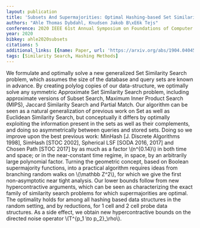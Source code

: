 ```yaml
---
layout: publication
title: 'Subsets And Supermajorities: Optimal Hashing-based Set Similarity Search'
authors: "Ahle Thomas Dybdahl, Knudsen Jakob B\xE6k Tejs"
conference: 2020 IEEE 61st Annual Symposium on Foundations of Computer Science (FOCS)
year: 2020
bibkey: ahle2020subsets
citations: 5
additional_links: [{name: Paper, url: 'https://arxiv.org/abs/1904.04045'}]
tags: [Similarity Search, Hashing Methods]
---
```

We formulate and optimally solve a new generalized Set Similarity Search
problem, which assumes the size of the database and query sets are known in
advance. By creating polylog copies of our data-structure, we optimally solve
any symmetric Approximate Set Similarity Search problem, including approximate
versions of Subset Search, Maximum Inner Product Search (MIPS), Jaccard
Similarity Search and Partial Match.
  Our algorithm can be seen as a natural generalization of previous work on Set
as well as Euclidean Similarity Search, but conceptually it differs by
optimally exploiting the information present in the sets as well as their
complements, and doing so asymmetrically between queries and stored sets. Doing
so we improve upon the best previous work: MinHash [J. Discrete Algorithms
1998], SimHash [STOC 2002], Spherical LSF [SODA 2016, 2017] and Chosen Path
[STOC 2017] by as much as a factor \\(n^\{0.14\}\\) in both time and space; or in the
near-constant time regime, in space, by an arbitrarily large polynomial factor.
  Turning the geometric concept, based on Boolean supermajority functions, into
a practical algorithm requires ideas from branching random walks on \\(\mathbb
Z^2\\), for which we give the first non-asymptotic near tight analysis.
  Our lower bounds follow from new hypercontractive arguments, which can be
seen as characterizing the exact family of similarity search problems for which
supermajorities are optimal. The optimality holds for among all hashing based
data structures in the random setting, and by reductions, for 1 cell and 2 cell
probe data structures. As a side effect, we obtain new hypercontractive bounds
on the directed noise operator \\(T^\{p_1 \to p_2\}_\rho\\).